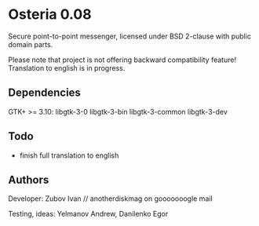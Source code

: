 # Osteria 0.08
Secure point-to-point messenger, licensed under BSD 2-clause with public domain parts.

Please note that project is not offering backward compatibility feature! Translation to english is in progress.

## Dependencies
GTK+ >= 3.10: libgtk-3-0 libgtk-3-bin libgtk-3-common libgtk-3-dev

## Todo

* finish full translation to english

## Authors
Developer: Zubov Ivan // anotherdiskmag on gooooooogle mail

Testing, ideas: Yelmanov Andrew, Danilenko Egor
